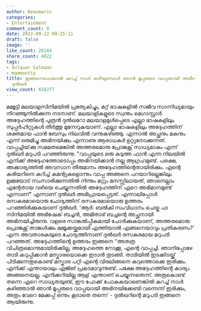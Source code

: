 ```yaml
---
author: Beaumaris
categories:
- Entertainment
comment_count: 0
date: 2022-09-22 09:25:11
draft: false
image: ''
like_count: 20184
share_count: 4822
tags:
- dulquar Salmaan
- mammootty
title: ഇങ്ങനെപോയാൽ കുറച്ച് നാൾ കഴിയുമ്പോൾ ഞാൻ മൂപ്പരുടെ വാപ്പയായി അഭിനയിക്കേണ്ടിവരുമെന്ന്
  ദുൽഖർ
view_count: 658277
---
```


മമ്മൂട്ടി മലയാളസിനിമയിൽ പ്രത്യേകിച്ചും, മറ്റ് ഭാഷകളിൽ സജീവ സാന്നിധ്യമായും നിറഞ്ഞുനിൽക്കുന്ന നടനാണ്. മലയാളികളുടെ സ്വന്തം മെഗാസ്റ്റാർ. അദ്ദേഹത്തിന്റെ പുത്രൻ ദുൽഖറോ മലയാളമുൾപ്പെടെ എല്ലാ ഭാഷകളിലും സുപ്പർഹിറ്റുകൾ തീർത്തു മുന്നേറുകയാണ്. എല്ലാ ഭാഷകളിലും അദ്ദേഹത്തിന് ശക്തമായ ഫാൻ ബേസും നിലവിൽ വന്നുകഴിഞ്ഞു. എന്നാൽ അച്ഛനും മകനും എന്ന് ഒരുമിച്ചു അഭിനയിക്കും എന്നാണു ആരാധകർ ഉറ്റുനോക്കുന്നത്. വാപ്പച്ചിയ്‌ക്കു സമമതമെങ്കിൽ അത്തരമൊരു പ്രോജക്റ്റ് സാധ്യമാകും എന്ന് ദുൽഖർ മറുപടി പറഞ്ഞിരുന്നു. "വാപ്പയുടെ ഒരു കടുത്ത ഫാൻ എന്ന നിലയിൽ എനിക്ക് അദ്ദേഹത്തോടൊപ്പം അഭിനയിക്കാൻ നല്ല ആഗ്രഹമുണ്ട്. പക്ഷെ, അക്കാര്യത്തിൽ അവസാന തീരുമാനം അദ്ദേഹത്തിന്റെതായിരിക്കും. എന്റെ കരിയറിനെ കുറിച്ച് കമന്റുകളൊന്നും വാപ്പ അങ്ങനെ പറയാറില്ലെങ്കിലും ഉമ്മയോട് സംസാരിക്കുന്നതിൽ നിന്നും മറ്റും മനസ്സിലായത്, ഞാനെല്ലാം എന്റേതായ വഴിയെ ചെയ്യുന്നതിൽ അദ്ദേഹത്തിന് ഏറെ അഭിമാനമുണ്ട് എന്നാണ്" എന്നാണ് ദുൽഖർ അഭിപ്രായപ്പെട്ടത്. എന്നാലിപ്പോൾ രസകരമായൊരു ചോദ്യത്തിന് രസകരമായൊരു ഉത്തരം പറഞ്ഞിരിക്കുകയാണ് ദുൽഖർ. 'ആർ. ബൽകി സംവിധാനം ചെയ്ത പാ സിനിമയിൽ അഭിഷേക് ബച്ചൻ, അമിതാഭ് ബച്ചന്റെ അച്ഛനായി അഭിനയിച്ചിരുന്നു. വളരെ സാങ്കൽപ്പികമായി ചോദിക്കുകയാണ്, അത്തരമൊരു പ്രൊജക്റ്റ് താങ്കൾക്കും മമ്മൂക്കയ്ക്കുമായി എത്തിയാൽ എങ്ങനെയാവും പ്രതികരണം?' എന്ന അവതാരകയുടെ ചോദ്യത്തിനാണ് ദുൽഖർ രസകരമായ മറുപടി പറഞ്ഞത്. അദ്ദേഹത്തിന്റെ ഉത്തരം ഇങ്ങനെ ‘‘അതത്ര വിചിത്രമൊന്നുമായിരിക്കില്ല, അദ്ദേഹത്തെ നോക്കൂ, എന്റെ വാപ്പച്ചി. ഞാനിപ്പോഴേ താടി കറുപ്പിക്കാൻ മസ്കാരയൊക്കെ ഇടാൻ തുടങ്ങി. താടിയിൽ ഇടക്കിടയ്ക്ക് പിടിക്കുന്നതുകൊണ്ട് മസ്കാര പറ്റി എന്റെ വിരലിങ്ങനെ കറുത്തൊക്കെ ഇരിക്കും. എനിക്ക് എന്തായാലും ഏജിങ് പ്രകടമാവുന്നുണ്ട്. പക്ഷേ അദ്ദേഹത്തിന്റെ കാര്യം അങ്ങനെയല്ല. എനിക്കറിയില്ല ആള് എന്താണ് ചെയ്യുന്നതെന്ന്. അതുകൊണ്ട് തന്നെ ഏറെ സാധ്യതയുണ്ട്, ഈ പോക്ക് പോകുകയാണെങ്കിൽ കുറച്ച് നാൾ കഴിഞ്ഞാൽ ഞാൻ മൂപ്പരുടെ വാപ്പയായി അഭിനയിക്കേണ്ടി വന്നെന്ന് ഇരിക്കും, അതും വേറെ മേക്കപ്പ് ഒന്നും കൂടാതെ തന്നെ’ - ദുൽഖറിന്റെ മറുപടി ഇങ്ങനെ ആയിരുന്നു.